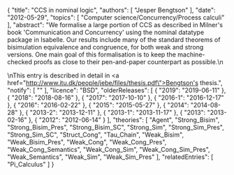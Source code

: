 {
    "title": "CCS in nominal logic",
    "authors": [
        "Jesper Bengtson"
    ],
    "date": "2012-05-29",
    "topics": [
        "Computer science/Concurrency/Process calculi"
    ],
    "abstract": "We formalise a large portion of CCS as described in Milner's book 'Communication and Concurrency' using the nominal datatype package in Isabelle. Our results include many of the standard theorems of bisimulation equivalence and congruence, for both weak and strong versions. One main goal of this formalisation is to keep the machine-checked proofs as close to their pen-and-paper counterpart as possible.\n<p>\nThis entry is described in detail in <a href=\"http://www.itu.dk/people/jebe/files/thesis.pdf\">Bengtson's thesis</a>.",
    "notify": [
        ""
    ],
    "licence": "BSD",
    "olderReleases": [
        {
            "2019": "2019-06-11"
        },
        {
            "2018": "2018-08-16"
        },
        {
            "2017": "2017-10-10"
        },
        {
            "2016-1": "2016-12-17"
        },
        {
            "2016": "2016-02-22"
        },
        {
            "2015": "2015-05-27"
        },
        {
            "2014": "2014-08-28"
        },
        {
            "2013-2": "2013-12-11"
        },
        {
            "2013-1": "2013-11-17"
        },
        {
            "2013": "2013-02-16"
        },
        {
            "2012": "2012-06-14"
        }
    ],
    "theories": [
        "Agent",
        "Strong_Bisim",
        "Strong_Bisim_Pres",
        "Strong_Bisim_SC",
        "Strong_Sim",
        "Strong_Sim_Pres",
        "Strong_Sim_SC",
        "Struct_Cong",
        "Tau_Chain",
        "Weak_Bisim",
        "Weak_Bisim_Pres",
        "Weak_Cong",
        "Weak_Cong_Pres",
        "Weak_Cong_Semantics",
        "Weak_Cong_Sim",
        "Weak_Cong_Sim_Pres",
        "Weak_Semantics",
        "Weak_Sim",
        "Weak_Sim_Pres"
    ],
    "relatedEntries": [
        "Pi_Calculus"
    ]
}